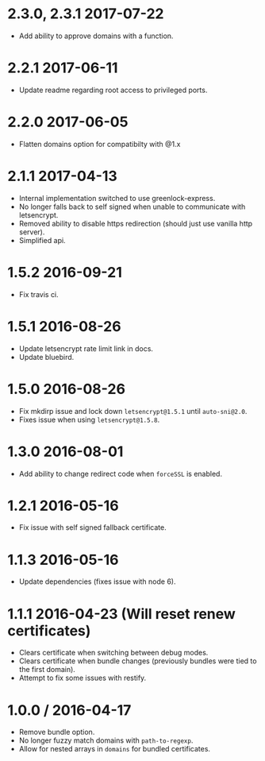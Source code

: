 2.3.0, 2.3.1 2017-07-22
==================
  * Add ability to approve domains with a function.

2.2.1 2017-06-11
==================
  * Update readme regarding root access to privileged ports.

2.2.0 2017-06-05
==================
  * Flatten domains option for compatibilty with @1.x

2.1.1 2017-04-13
==================
  * Internal implementation switched to use greenlock-express.
  * No longer falls back to self signed when unable to communicate with letsencrypt.
  * Removed ability to disable https redirection (should just use vanilla http server).
  * Simplified api.

1.5.2 2016-09-21
==================
  * Fix travis ci.

1.5.1 2016-08-26
==================
  * Update letsencrypt rate limit link in docs.
  * Update bluebird.

1.5.0 2016-08-26
==================
  * Fix mkdirp issue and lock down `letsencrypt@1.5.1` until `auto-sni@2.0`.
  * Fixes issue when using `letsencrypt@1.5.8`.

1.3.0 2016-08-01
==================
  * Add ability to change redirect code when `forceSSL` is enabled.

1.2.1 2016-05-16
==================
  * Fix issue with self signed fallback certificate.

1.1.3 2016-05-16
==================
  * Update dependencies (fixes issue with node 6).

1.1.1 2016-04-23 (Will reset renew certificates)
==================
  * Clears certificate when switching between debug modes.
  * Clears certificate when bundle changes (previously bundles were tied to the first domain).
  * Attempt to fix some issues with restify.

1.0.0 / 2016-04-17
==================
  * Remove bundle option.
  * No longer fuzzy match domains with `path-to-regexp`.
  * Allow for nested arrays in `domains` for bundled certificates.
